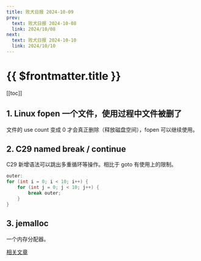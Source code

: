 ```yaml
---
title: 败犬日报 2024-10-09
prev:
  text: 败犬日报 2024-10-08
  link: 2024/10/08
next:
  text: 败犬日报 2024-10-10
  link: 2024/10/10
---
```


# {{ $frontmatter.title }}

[[toc]]

## 1. Linux fopen 一个文件，使用过程中文件被删了

文件的 use count 变成 0 才会真正删除（释放磁盘空间），fopen 可以继续使用。

## 2. C29 named break / continue

C29 新增语法可以跳出多重循环等操作。相比于 goto 有使用上的限制。

```c
outer:
for (int i = 0; i < 10; i++) {
    for (int j = 0; j < 10; j++) {
        break outer;
    }
}
```

## 3. jemalloc

一个内存分配器。

[相关文章](https://github.com/leebaok/jemalloc-4.2.1-readcode/blob/readcode/readcode/intro.md)
